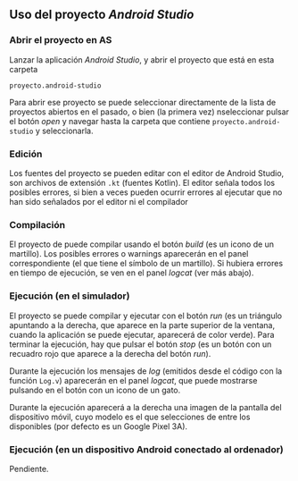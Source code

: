 ## Uso del proyecto _Android Studio_


### Abrir el proyecto en AS 

Lanzar la aplicación _Android Studio_, y abrir el proyecto que está en esta carpeta 

``` 
proyecto.android-studio
``` 

Para abrir ese proyecto se puede seleccionar directamente de la lista de proyectos abiertos en el pasado, o bien (la primera vez) nseleccionar pulsar el botón _open_ y navegar hasta la carpeta que contiene `proyecto.android-studio` y seleccionarla.

### Edición

Los fuentes del proyecto se pueden editar con el editor de Android Studio, son archivos de extensión `.kt` (fuentes Kotlin). El editor señala todos los posibles errores, si bien a veces pueden ocurrir errores al ejecutar que no han sido señalados por el editor ni el compilador

### Compilación 

El proyecto de puede compilar usando el botón _build_ (es un icono de un martillo). Los posibles errores o warnings aparecerán en el panel correspondiente (el que tiene el símbolo de un martillo). Si hubiera errores en tiempo de ejecución, se ven en el panel _logcat_ (ver más abajo).

### Ejecución (en el simulador)

El proyecto se puede compilar y ejecutar con el botón _run_ (es un triángulo apuntando a la derecha, que aparece en la parte superior de la ventana, cuando la aplicación se puede ejecutar, aparecerá de color verde). Para terminar la ejecución, hay que pulsar el botón _stop_ (es un botón con un recuadro rojo que aparece a la derecha del botón _run_). 

Durante la ejecución los mensajes de _log_ (emitidos desde el código con la función `Log.v`) aparecerán en el panel _logcat_, que puede mostrarse pulsando en el botón con un icono de un gato. 

Durante la ejecución aparecerá a la derecha una imagen de la pantalla del dispositivo móvil, cuyo modelo es el que selecciones de entre los disponibles (por defecto es un Google Pixel 3A).

### Ejecución (en un dispositivo Android conectado al ordenador)

Pendiente.











